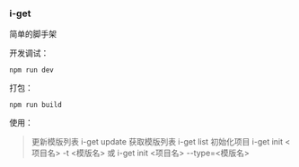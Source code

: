 ### i-get

简单的脚手架

开发调试：
```
npm run dev
```
打包：
```
npm run build
```

使用：
> 更新模版列表 i-get update
> 获取模版列表 i-get list
> 初始化项目  i-get init <项目名> -t <模版名> 或  i-get init <项目名> --type=<模版名>
